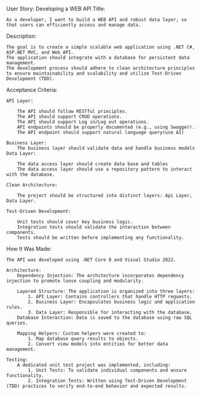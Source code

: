 User Story: 
	Developing a WEB API
Title:

	As a developer, I want to build a WEB API and robust data layer, so that users can efficiently access and manage data.

Description:

	The goal is to create a simple scalable web application using .NET C#, ASP.NET MVC, and Web API. 
	The application should integrate with a database for persistent data management.
	The development process should adhere to clean architecture principles to ensure maintainability and scalability and utilize Test-Driven Development (TDD).

Acceptance Criteria:

	API Layer:

		The API should follow RESTful principles.
		The API should support CRUD operations.
		The API should support Log in/Log out operations.
		API endpoints should be properly documented (e.g., using Swagger).
		The API endpoint should support natural language query(use AI)
		
	Business Layer:
		The business layer should validate data and handle business models
	Data Layer:
	
		The data access layer should create data base and tables
		The data access layer should use a repository pattern to interact with the database.

	Clean Architecture:

		The project should be structured into distinct layers: Api Layer, Data Layer.
	
	Test-Driven Development:

		Unit tests should cover key business logic.
		Integration tests should validate the interaction between components.
		Tests should be written before implementing any functionality.


How It Was Made:


	The API was developed using .NET Core 8 and Visual Studio 2022.

	Architecture:
		Dependency Injection: The architecture incorporates dependency injection to promote loose coupling and modularity.
	
		Layered Structure: The application is organized into three layers:
			1. API Layer: Contains controllers that handle HTTP requests.
			2. Business Layer: Encapsulates business logic and application rules.
			3. Data Layer: Responsible for interacting with the database.
		Database Interaction: Data is saved to the database using raw SQL queries.
	
		Mapping Helpers: Custom helpers were created to:
			1. Map database query results to objects.
			2. Convert view models into entities for better data management.

	Testing:
		A dedicated unit test project was implemented, including:
			1. Unit Tests: To validate individual components and ensure functionality.
			2. Integration Tests: Written using Test-Driven Development (TDD) practices to verify end-to-end behavior and expected results.

